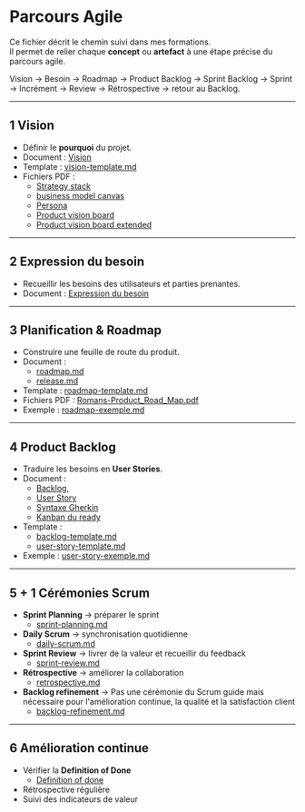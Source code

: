 # Parcours Agile  

Ce fichier décrit le chemin suivi dans mes formations.  
Il permet de relier chaque **concept** ou **artefact** à une étape précise du parcours agile.  

Vision → Besoin → Roadmap → Product Backlog → Sprint Backlog → Sprint → Incrément → Review → Rétrospective → retour au Backlog.

---

## 1 Vision  

- Définir le **pourquoi** du projet.  
- Document : [Vision](./artefacts/vision.md)  
- Template : [vision-template.md](./outils/templates/vision-template.md)
- Fichiers PDF : 
    - [Strategy stack](./documents/vision/Romans-Strategy-Stack.pdf)
    - [business model canvas](./documents/vision/the-business-model-canvas-1.pdf)
    - [Persona](./documents/vision/Romans-persona-template.pdf)
    - [Product vision board](./documents/vision/Romans-product-vision-board.pdf)
    - [Product vision board extended](./documents/vision/Romans-Product-Vision-Board-Extended.pdf)

---

## 2 Expression du besoin  

- Recueillir les besoins des utilisateurs et parties prenantes.  
- Document : [Expression du besoin](./artefacts/expression-du-besoin.md)  

---
## 3 Planification & Roadmap  

- Construire une feuille de route du produit.  
- Document : 
    - [roadmap.md](./artefacts/roadmap.md)
    - [release.md](./artefacts/release.md)
- Template : [roadmap-template.md](./outils/templates/roadmap-template.md)
- Fichiers PDF : [Romans-Product_Road_Map.pdf](./documents/planification/Romans-Product_Road_Map.pdf)  
- Exemple : [roadmap-exemple.md](./outils/exemples/roadmap-exemple.md)  

---

## 4 Product Backlog  

- Traduire les besoins en **User Stories**.  
- Document : 
    - [Backlog](./artefacts/backlog.md), 
    - [User Story](./artefacts/user-story.md)
    - [Syntaxe Gherkin](./artefacts/gherkin.md)
    - [Kanban du ready](./artefacts/kanban-du-ready.md)
- Template : 
    - [backlog-template.md](./outils/templates/backlog-template.md)
    - [user-story-template.md](./outils/templates/user-story-template.md)  
- Exemple : [user-story-exemple.md](./outils/exemples/user-story-exemple.md)  

---


## 5 + 1 Cérémonies Scrum  

- **Sprint Planning** → préparer le sprint  
    - [sprint-planning.md](./ceremonies/sprint-planning.md)
- **Daily Scrum** → synchronisation quotidienne
    - [daily-scrum.md](./ceremonies/daily-scrum.md)
- **Sprint Review** → livrer de la valeur et recueillir du feedback  
    - [sprint-review.md](./ceremonies/sprint-review.md)
- **Rétrospective** → améliorer la collaboration  
    - [retrospective.md](./ceremonies/retrospective.md)
- **Backlog refinement** → Pas une cérémonie du Scrum guide mais nécessaire pour l'amélioration continue, la qualité et la satisfaction client
    - [backlog-refinement.md](./ceremonies/backlog-refinement.md)

---

## 6 Amélioration continue  

- Vérifier la **Definition of Done**  
    - [Definition of done](./artefacts/definition-of-done.md)
- Rétrospective régulière  
- Suivi des indicateurs de valeur  
